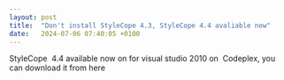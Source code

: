 ```yaml
---
layout: post
title:  "Don't install StyleCope 4.3, StyleCope 4.4 avaliable now"
date:   2024-07-06 07:40:05 +0100
---
```


StyleCope  4.4 available now on for visual studio 2010 on  Codeplex, you
can download it from here